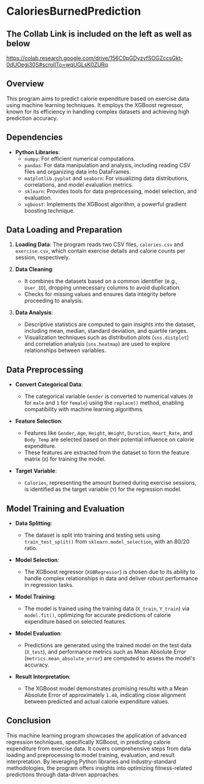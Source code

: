 # CaloriesBurnedPrediction
## The Collab Link is included on the left as well as below
https://colab.research.google.com/drive/156C0pGDyzvfSOGZccsGkt-0dUOegi30S#scrollTo=wqUGLsK0ZURq

## Overview
This program aims to predict calorie expenditure based on exercise data using machine learning techniques. It employs the XGBoost regressor, known for its efficiency in handling complex datasets and achieving high prediction accuracy.

## Dependencies
- **Python Libraries**:
  - `numpy`: For efficient numerical computations.
  - `pandas`: For data manipulation and analysis, including reading CSV files and organizing data into DataFrames.
  - `matplotlib.pyplot` and `seaborn`: For visualizing data distributions, correlations, and model evaluation metrics.
  - `sklearn`: Provides tools for data preprocessing, model selection, and evaluation.
  - `xgboost`: Implements the XGBoost algorithm, a powerful gradient boosting technique.

## Data Loading and Preparation
1. **Loading Data**: The program reads two CSV files, `calories.csv` and `exercise.csv`, which contain exercise details and calorie counts per session, respectively.
   
2. **Data Cleaning**: 
   - It combines the datasets based on a common identifier (e.g., `User_ID`), dropping unnecessary columns to avoid duplication.
   - Checks for missing values and ensures data integrity before proceeding to analysis.

3. **Data Analysis**:
   - Descriptive statistics are computed to gain insights into the dataset, including mean, median, standard deviation, and quartile ranges.
   - Visualization techniques such as distribution plots (`sns.distplot`) and correlation analysis (`sns.heatmap`) are used to explore relationships between variables.

## Data Preprocessing
- **Convert Categorical Data**: 
  - The categorical variable `Gender` is converted to numerical values (`0` for `male` and `1` for `female`) using the `replace()` method, enabling compatibility with machine learning algorithms.
  
- **Feature Selection**:
  - Features like `Gender`, `Age`, `Height`, `Weight`, `Duration`, `Heart_Rate`, and `Body_Temp` are selected based on their potential influence on calorie expenditure.
  - These features are extracted from the dataset to form the feature matrix (`X`) for training the model.
  
- **Target Variable**:
  - `Calories`, representing the amount burned during exercise sessions, is identified as the target variable (`Y`) for the regression model.

## Model Training and Evaluation
- **Data Splitting**:
  - The dataset is split into training and testing sets using `train_test_split()` from `sklearn.model_selection`, with an 80/20 ratio.
  
- **Model Selection**:
  - The XGBoost regressor (`XGBRegressor`) is chosen due to its ability to handle complex relationships in data and deliver robust performance in regression tasks.
  
- **Model Training**:
  - The model is trained using the training data (`X_train`, `Y_train`) via `model.fit()`, optimizing for accurate predictions of calorie expenditure based on selected features.
  
- **Model Evaluation**:
  - Predictions are generated using the trained model on the test data (`X_test`), and performance metrics such as Mean Absolute Error (`metrics.mean_absolute_error`) are computed to assess the model's accuracy.
  
- **Result Interpretation**:
  - The XGBoost model demonstrates promising results with a Mean Absolute Error of approximately `1.48`, indicating close alignment between predicted and actual calorie expenditure values.

## Conclusion
This machine learning program showcases the application of advanced regression techniques, specifically XGBoost, in predicting calorie expenditure from exercise data. It covers comprehensive steps from data loading and preprocessing to model training, evaluation, and result interpretation. By leveraging Python libraries and industry-standard methodologies, the program offers insights into optimizing fitness-related predictions through data-driven approaches.
